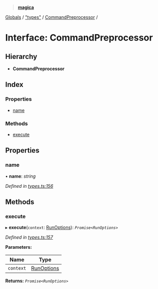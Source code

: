 > **[magica](../README.md)**

[Globals](../README.md) / ["types"](../modules/_types_.md) / [CommandPreprocessor](_types_.commandpreprocessor.md) /

# Interface: CommandPreprocessor

## Hierarchy

* **CommandPreprocessor**

## Index

### Properties

* [name](_types_.commandpreprocessor.md#name)

### Methods

* [execute](_types_.commandpreprocessor.md#execute)

## Properties

###  name

• **name**: *string*

*Defined in [types.ts:156](https://github.com/cancerberoSgx/magica/blob/ddf46a3/src/types.ts#L156)*

## Methods

###  execute

▸ **execute**(`context`: [RunOptions](_types_.runoptions.md)): *`Promise<RunOptions>`*

*Defined in [types.ts:157](https://github.com/cancerberoSgx/magica/blob/ddf46a3/src/types.ts#L157)*

**Parameters:**

Name | Type |
------ | ------ |
`context` | [RunOptions](_types_.runoptions.md) |

**Returns:** *`Promise<RunOptions>`*